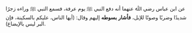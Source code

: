 عن ابن عباس رضي ﷲ عنهما أنه دفع النبي ﷺ يوم عرفة، فسمع النبي ﷺ وراءه زجرًا شديدًا وضربًا وصوتًا للإبل، **فأشار** **بسوطه** إليهم وقال: (أيها الناس، عليكم بالسكينة، فإن البر ليس بالإيضاع).